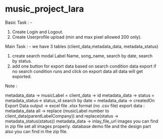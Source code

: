 # music_project_lara

Basic Task : -
1. Create Login and Logout.
2. Create Userprofile upload (min and max pixel allowed 200 only).

Main Task : -
we have 3 tables (client_data,metadata_data, metadata_status)
1. create search modal Label Name, song_name, search by date, search by status.
2. add one button for export data based on search condition data export if no search condition runs and click on export data all data will get exported.

Note : 

metadata_data -> musicLabel = client_data -> id
metadata_data -> status = metadata_status-> status_id
search by date = metadata_data -> createdOn 
Export Data output -> excel file .xlsx format (no .csv file)
export data : metadata_data all -> replace (musicLabel number to client_data(parentLabelCompany)) and replace(status -> metadata_status(status))
metadata_data -> inlay_file_url images you can find in zip file set all images properly.
database demo file and the design part also you can find in the zip file.
